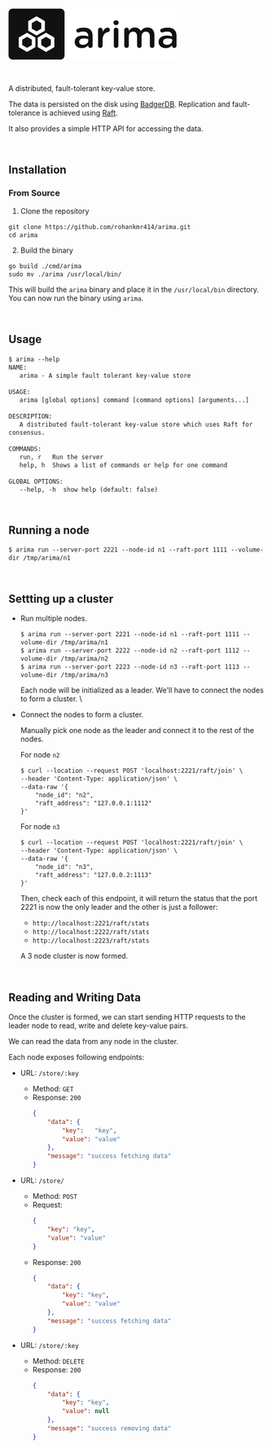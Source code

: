 <br>

<p>
  <img src="./logo.png" />
</p>
<br>

A distributed, fault-tolerant key-value store. 

The data is persisted on the disk using [BadgerDB](https://github.com/dgraph-io/badger). Replication and fault-tolerance is achieved using [Raft](https://raft.github.io).

It also provides a simple HTTP API for accessing the data.

<br>

## Installation


### From Source
1. Clone the repository
```
git clone https://github.com/rohankmr414/arima.git
cd arima
```
2. Build the binary
```
go build ./cmd/arima
sudo mv ./arima /usr/local/bin/
```
This will build the `arima` binary and place it in the `/usr/local/bin` directory. You can now run the binary using `arima`.

<br>

## Usage

```
$ arima --help
NAME:
   arima - A simple fault tolerant key-value store

USAGE:
   arima [global options] command [command options] [arguments...]

DESCRIPTION:
   A distributed fault-tolerant key-value store which uses Raft for consensus.

COMMANDS:
   run, r   Run the server
   help, h  Shows a list of commands or help for one command

GLOBAL OPTIONS:
   --help, -h  show help (default: false)
```

<br>

## Running a node

```
$ arima run --server-port 2221 --node-id n1 --raft-port 1111 --volume-dir /tmp/arima/n1
```

<br>

## Settting up a cluster

* Run multiple nodes.
    ```
    $ arima run --server-port 2221 --node-id n1 --raft-port 1111 --volume-dir /tmp/arima/n1
    $ arima run --server-port 2222 --node-id n2 --raft-port 1112 --volume-dir /tmp/arima/n2
    $ arima run --server-port 2223 --node-id n3 --raft-port 1113 --volume-dir /tmp/arima/n3
    ```
    Each node will be initialized as a leader. We'll have to connect the nodes to form a cluster. \

* Connect the nodes to form a cluster.

    Manually pick one node as the leader and connect it to the rest of the nodes.
    
    For node `n2`
    ```
    $ curl --location --request POST 'localhost:2221/raft/join' \
    --header 'Content-Type: application/json' \
    --data-raw '{
        "node_id": "n2", 
        "raft_address": "127.0.0.1:1112"
    }'
    ```
    For node `n3`
    ```
    $ curl --location --request POST 'localhost:2221/raft/join' \
    --header 'Content-Type: application/json' \
    --data-raw '{
        "node_id": "n3", 
        "raft_address": "127.0.0.2:1113"
    }'
    ```
    Then, check each of this endpoint, it will return the status that the port 2221 is now the only leader and the other is just a follower:
    * `http://localhost:2221/raft/stats`
    * `http://localhost:2222/raft/stats`
    * `http://localhost:2223/raft/stats`

    A 3 node cluster is now formed.

    <br>

## Reading and Writing Data
Once the cluster is formed, we can start sending HTTP requests to the leader node to read, write and delete key-value pairs.

We can read the data from any node in the cluster.

Each node exposes following endpoints:

* URL: `/store/:key`
    * Method: `GET`
    * Response: `200`
        ```json
        {
            "data": {
                "key":   "key",
                "value": "value"
		    },
            "message": "success fetching data"
        }
        ```
* URL: `/store/`
    * Method: `POST`
    * Request:
        ```json
        {
            "key": "key",
            "value": "value" 
        }
        ```
    * Response: `200`
        ```json
        {
            "data": {
                "key": "key",
                "value": "value" 
            },
            "message": "success fetching data"
        }
        ```

* URL: `/store/:key`
    * Method: `DELETE`
    * Response: `200`
        ```json
        {
            "data": {
                "key": "key",
                "value": null
            },
            "message": "success removing data"
        }
        ```

